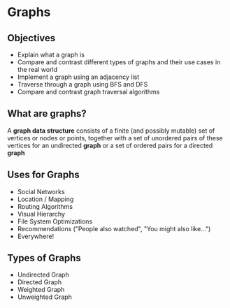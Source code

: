 # Graphs

## Objectives

- Explain what a graph is
- Compare and contrast different types of graphs and their use cases in the real world
- Implement a graph using an adjacency list
- Traverse through a graph using BFS and DFS
- Compare and contrast graph traversal algorithms

## What are graphs?

A **graph data structure** consists of a finite (and possibly mutable) set of vertices or nodes or points, together with a set of unordered pairs of these vertices for an undirected **graph** or a set of ordered pairs for a directed **graph**

## Uses for Graphs

- Social Networks
- Location / Mapping
- Routing Algorithms
- Visual Hierarchy
- File System Optimizations
- Recommendations ("People also watched", "You might also like...")
- Everywhere!

## Types of Graphs

- Undirected Graph
- Directed Graph
- Weighted Graph
- Unweighted Graph
